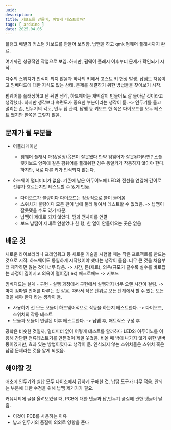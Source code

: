 ```yaml
---
uuid: 
description: 
title: 키보드를 만들며, 어떻게 테스트할까?
tags: [ arduino ]
date: 2025.04.05  
---
```


플랭크 배열의 커스텀 키보드를 만들어 보려함.
납땜을 하고 qmk 펌웨어 플래시까지 완료.

여기까진 성공적인 작업으로 보임.
하지만, 펌웨어 플래시 이후부터 문제가 확인되기 시작.

다수의 스위치가 인식이 되지 않음과 하나의 키에서 고스트 키 현상 발생.
납땜도 처음이고 임베디드에 대한 지식도 없는 상태.
문제를 해결하기 위한 방법들을 찾아보기 시작.

펌웨어를 플래싱하고 난 뒤만 생각, 하드웨어는 개떡같이 만들어도 잘 돌아갈 것이라고 생각했다.
하지만 생각보다 숙련도가 중요한 부분이라는 생각이 듦. -> 인두기를 들고 떨리는 손, 인두기의 각도, 인두 팁 관리, 납땜 등
키보드 한 쪽은 다이오드를 모두 테스트 했지만 한쪽은 그렇지 않음.

## 문제가 될 부분들

- 어플리케이션
    - 펌웨어 플래시 과정/설정/옵션이 잘못됐다
        만약 펌웨어가 잘못된거라면? 스플릿키보드 양쪽에 같은 펌웨어를 플래쉬한 경우 동일키가 작동하지 않아야 한다.
        하지만, 서로 다른 키가 인식되지 않는다.

- 하드웨어
    멀티미터가 없음. 기존에 남은 아두이노에 LED와 전선을 연결해 간이로 전류가 흐르는지만 테스트할 수 있게 만듦.
    - 다이오드가 불량이다
        다이오드는 정상적으로 불이 들어옴
    - 스위치가 불량이다
        모든 핀이 납에 둘러 쌓여서 테스트할 수 없었음. -> 납땜이 잘못됐을 수도 있기 때문.
    - 납땜이 제대로 되지 않았다.
        땜과 땜사이를 연결
    - 보드 납땜이 제대로 안붙었다
        한 행, 한 열이 안들어오는 곳은 없음

## 배운 것

새로운 라이브러리나 프레임워크 등 새로운 기술을 시험할 때는 작은 프로젝트를 만드는 것으로 시작.
하드웨어도 동일하게 시작했어야 했다는 생각이 들음.
너무 큰 것을 처음부터 제작하면 잃는 것이 너무 많음. -> 시간, 돈(재료), 의욕(규모가 클수록 실수를 바로잡는 과정이 길어지고 의욕이 떨어짐)
ex) 매크로패드 -> 키보드

임베디드는 설계 - 구현 - 실행 과정에서 구현에서 실행까지 너무 오랜 시간이 걸림. -> 마치 컴파일 언어를 다루는 것 같음.
따라서 작은 단위로 모든 단계에서 할 수 있는 모든 것을 해야 한다 라는 생각이 듦.
- 사용하기 전 모든 모듈이 하드웨어적으로 작동을 하는지 테스트한다. -> 다이오드, 스위치의 작동 테스트
- 모듈과 모듈이 연결된 이후 테스트한다. -> 납땜 후, 매트릭스 구성 후

공학은 비슷한 것일까, 멀티미터 없이 어떻게 테스트를 할까하다 LED와 아두이노를 이용해 간단한 전류테스트기를 만든것이 제일 웃겼음.
비올 때 밖에 나가지 않기 위한 발버둥이였지만, 효과 있는 방법이였다고 생각이 듦.
인식되지 않는 스위치들은 스위치 혹은 납땜 문제라는 것을 알게 되었음.

## 해야할 것

애초에 인두기와 실납 모두 다이소에서 급하게 구매한 것.
납땜 도구가 너무 적음. 안되는 부분에 대한 수정을 위해 납땜 제거기가 필요.

커뮤니티에 글을 올려보았을 때, PCB에 대한 댓글과 납,인두기 품질에 관한 댓글이 달림.
- 이것이 PCB를 사용하는 이유
- 납과 인두기의 품질이 의외로 영향을 준다

